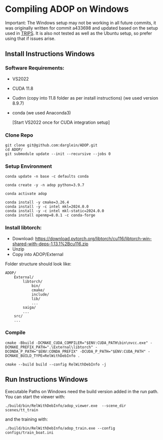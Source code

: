 # Compiling ADOP on Windows

Important: The Windows setup may not be working in all future commits, it was originally written for commit a433698 and updated based on the setup used in [TRIPS](https://github.com/lfranke/TRIPS).
It is also not tested as well as the Ubuntu setup, so prefer using that if issues arise.

## Install Instructions Windows

### Software Requirements:

* VS2022
* CUDA 11.8
* Cudnn (copy into 11.8 folder as per install instructions) (we used version 8.9.7)
* conda (we used Anaconda3)

    [Start VS2022 once for CUDA integration setup]

### Clone Repo
```
git clone git@github.com:darglein/ADOP.git
cd ADOP/
git submodule update --init --recursive --jobs 0
```

### Setup Environment

```shell
conda update -n base -c defaults conda

conda create -y -n adop python=3.9.7

conda activate adop

conda install -y cmake=3.26.4
conda install -y -c intel mkl=2024.0.0
conda install -y -c intel mkl-static=2024.0.0
conda install openmp=8.0.1 -c conda-forge
```

### Install libtorch:


* Download: https://download.pytorch.org/libtorch/cu116/libtorch-win-shared-with-deps-1.13.1%2Bcu116.zip
* Unzip
* Copy into ADOP/External

Folder structure should look like:
```shell
ADOP/
    External/
        libtorch/
            bin/
            cmake/
            include/
            lib/
            ...
        saiga/
        ...
    src/
    ...
```

### Compile

```shell
cmake -Bbuild -DCMAKE_CUDA_COMPILER="$ENV:CUDA_PATH\bin\nvcc.exe" -DCMAKE_PREFIX_PATH=".\External\libtorch" -DCONDA_P_PATH="$ENV:CONDA_PREFIX" -DCUDA_P_PATH="$ENV:CUDA_PATH" -DCMAKE_BUILD_TYPE=RelWithDebInfo .
```
```shell
cmake --build build --config RelWithDebInfo -j
```

## Run Instructions Windows

Executable Paths on Windows need the build version added in the run path. You can start the viewer with:

```shell
./build/bin/RelWithDebInfo/adop_viewer.exe  --scene_dir scenes/tt_train
```

and the training with:
```shell
./build/bin/RelWithDebInfo/adop_train.exe --config configs/train_boat.ini
```
